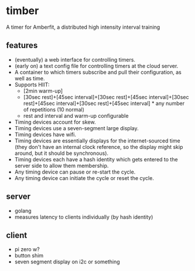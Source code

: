 # timber
A timer for Amberfit, a distributed high intensity interval training 

## features
- (eventually) a web interface for controlling timers.
- (early on) a text config file for controlling timers at the cloud server.
- A container to which timers subscribe and pull their configuration, as well as time.
- Supports HIIT:
	+ [2min warm-up]
	+ [30sec rest]+[45sec interval]+[30sec rest]+[45sec interval]+[30sec rest]+[45sec interval]+[30sec rest]+[45sec interval] * any number of repetitions (10 normal)
	+ rest and interval and warm-up configurable
- Timing devices account for skew.
- Timing devices use a seven-segment large display.
- Timing devices have wifi.
- Timing devices are essentially displays for the internet-sourced time (they don't have an internal clock reference, so the display might skip around, but it should be synchronous).
- Timing devices each have a hash identity which gets entered to the server side to allow them membership.
- Any timing device can pause or re-start the cycle.
- Any timing device can initiate the cycle or reset the cycle.

## server
- golang
- measures latency to clients individually (by hash identity)

## client
- pi zero w?
- button shim
- seven segment display on i2c or something